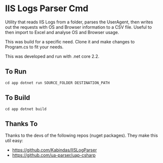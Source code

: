 # IIS Logs Parser Cmd

Utility that reads IIS Logs from a folder, parses the UserAgent, then writes out the requests with OS and Browser information to a CSV file.  Useful to then import to Excel and analyse OS and Browser usage.

This was build for a specific need.  Clone it and make changes to Program.cs to fit your needs.

This was developed and run with .net core 2.2.


## To Run

`cd app
dotnet run SOURCE_FOLDER DESTINATION_PATH`


## To Build

`cd app
dotnet build`


## Thanks To

Thanks to the devs of the following repos (nuget packages).  They make this util easy:

* https://github.com/Kabindas/IISLogParser
* https://github.com/ua-parser/uap-csharp
